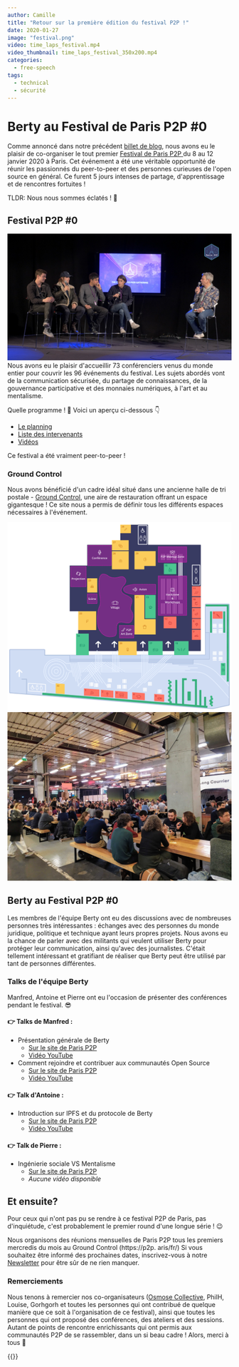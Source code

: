 ```yaml
---
author: Camille
title: "Retour sur la première édition du festival P2P !"
date: 2020-01-27
image: "festival.png"
video: time_laps_festival.mp4
video_thumbnail: time_laps_festival_350x200.mp4
categories:
  - free-speech
tags:
  - technical
  - sécurité
---
```


# Berty au Festival de Paris P2P #0


Comme annoncé dans notre précédent [billet de blog](https://berty.tech/blog/paris-p2p-festival/), nous avons eu le plaisir de co-organiser le tout premier [Festival de Paris P2P ](https://p2p.paris/fr/event/festival-0/) du 8 au 12 janvier 2020 à Paris. Cet événement a été une véritable opportunité de réunir les passionnés du peer-to-peer et des personnes curieuses de l'open source en général. Ce furent 5 jours intenses de partage, d'apprentissage et de rencontres fortuites !

TLDR: Nous nous sommes éclatés ! 🤩




## Festival P2P #0

![](conference.jpg) Nous avons eu le plaisir d'accueillir 73 conférenciers venus du monde entier pour couvrir les 96 événements du festival. Les sujets abordés vont de la communication sécurisée, du partage de connaissances, de la gouvernance participative et des monnaies numériques, à l'art et au mentalisme.

Quelle programme ! 🤯 Voici un aperçu ci-dessous 👇

* [Le planning](https://p2p.paris/en/event/festival-0/#schedule)
* [Liste des intervenants](https://p2p.paris/en/event/festival-0/#speakers)
* [Vidéos](https://www.youtube.com/playlist?list=PLNeNFYqVeWnPCNQTD9Q_YLJkjWYw78Ia_)


Ce festival a été vraiment peer-to-peer !


### Ground Control

Nous avons bénéficié d'un cadre idéal situé dans une ancienne halle de tri postale - [Ground Control](https://www.groundcontrolparis.com/), une aire de restauration offrant un espace gigantesque ! Ce site nous a permis de définir tous les différents espaces nécessaires à l'événement.

![](ground_control_floor_plan.png) ![](parisp2pfestival.jpg)

## Berty au Festival P2P #0

Les membres de l'équipe Berty ont eu des discussions avec de nombreuses personnes très intéressantes : échanges avec des personnes du monde juridique, politique et technique ayant leurs propres projets. Nous avons eu la chance de parler avec des militants qui veulent utiliser Berty pour protéger leur communication, ainsi qu'avec des journalistes. C'était tellement intéressant et gratifiant de réaliser que Berty peut être utilisé par tant de personnes différentes.

### Talks de l'équipe Berty

Manfred, Antoine et Pierre ont eu l'occasion de présenter des conférences pendant le festival. 😎


#### 👉 Talks de Manfred :

* Présentation générale de Berty
    * [Sur le site de Paris P2P](https://p2p.paris/en/talks/maintream-intro-berty-protocol/)
    * [Vidéo YouTube](https://youtu.be/fnl7Omsbpbw)
* Comment rejoindre et contribuer aux communautés Open Source
    * [Sur le site de Paris P2P](https://p2p.paris/en/talks/join-contribute-open-source-projects/)
    * [Vidéo YouTube](https://youtu.be/Q9349cmLYg8)

#### 👉 Talk d'Antoine :

* Introduction sur IPFS et du protocole de Berty
    * [Sur le site de Paris P2P](https://p2p.paris/fr/talks/introduction-ipfs-berty-protocol/)
    * [Vidéo YouTube](https://www.youtube.com/watch?v=jtAtIsyUn0A)


#### 👉 Talk de Pierre :
* Ingénierie sociale VS Mentalisme
    * [Sur le site de Paris P2P](https://p2p.paris/en/talks/social-engineering-mentalist/)
    * *Aucune vidéo disponible*


## Et ensuite?

Pour ceux qui n'ont pas pu se rendre à ce festival P2P de Paris, pas d'inquiétude, c'est probablement le premier round d'une longue série ! 😉

Nous organisons des réunions mensuelles de Paris P2P tous les premiers mercredis du mois au Ground Control (https://p2p. aris/fr/) Si vous souhaitez être informé des prochaines dates, inscrivez-vous à notre [Newsletter](https://crpt.fyi/berty-news) pour être sûr de ne rien manquer.


### Remerciements

Nous tenons à remercier nos co-organisateurs ([Osmose Collective](https://osmose.world/), PhilH, Louise, Gorhgorh et toutes les personnes qui ont contribué de quelque manière que ce soit à l'organisation de ce festival), ainsi que toutes les personnes qui ont proposé des conférences, des ateliers et des sessions. Autant de points de rencontre enrichissants qui ont permis aux communautés P2P de se rassembler, dans un si beau cadre !  Alors, merci à tous 👏

 {{<tweet id="1215966198359371777">}}
